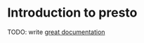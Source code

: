# Introduction to presto

TODO: write [great documentation](http://jacobian.org/writing/what-to-write/)
